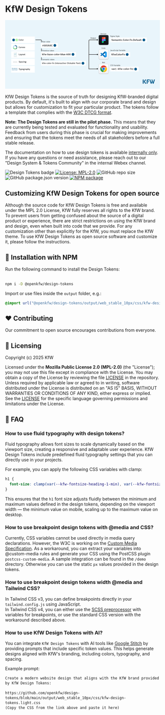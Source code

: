 # KfW Design Tokens

![KfW Design Tokens](/kfw-design-tokens.png)

KfW Design Tokens is the source of truth for designing KfW-branded digital products. By default, it's built to align with our corporate brand and design but allows for customization to fit your particular product.
The tokens follow a template that complies with the <a href="https://tr.designtokens.org/">W3C DTCG format</a>.

**Note: The Design Tokens are still in the pilot phase.** This means that they are currently being tested and evaluated for functionality and usability. Feedback from users during this phase is crucial for making improvements and ensuring that the tokens meet the needs of all stakeholders before a full stable release.

The documentation on how to use design tokens is available [internally only](https://brand-guide.kfw.de/document/85/de#/user-interface/user-interface).
If you have any questions or need assistance, please reach out to our "Design System & Tokens Community" in the internal Webex channel.

![Design Tokens badge](https://img.shields.io/badge/openkfw-design--tokens-005a8c) [![License: MPL-2.0](https://img.shields.io/badge/License-MPL%202.0-brightgreen)](./LICENSE) ![GitHub repo size](https://img.shields.io/github/repo-size/openkfw/design-tokens.svg?style=flat-square) ![GitHub package.json version ](https://img.shields.io/github/package-json/v/openkfw/design-tokens) [![NPM package](https://img.shields.io/npm/v/@openkfw/design-tokens.svg)](https://www.npmjs.com/package/@openkfw/design-tokens)

## Customizing KfW Design Tokens for open source

Although the source code for KfW Design Tokens is free and available under the MPL 2.0 License, KfW fully reserves all rights to the KfW brand. To prevent users from getting confused about the source of a digital product or experience, there are strict restrictions on using the KfW brand and design, even when built into code that we provide. For any customization other than explicitly for the KfW, you must replace the KfW theme. To use KfW Design Tokens as open source software and customize it, please follow the instructions.

## 🚀 Installation with NPM

Run the following command to install the Design Tokens:

```bash

npm i -D @openkfw/design-tokens
```

Import or use files inside the `output` folder, e.g.:

```css
@import url("@openkfw/design-tokens/output/web_stable_10px/css/kfw-design-tokens.light.css");
```

## ❤️ Contributing

Our commitment to open source encourages contributions from everyone.

## 📒 Licensing

Copyright (c) 2025 KfW

Licensed under the **Mozilla Public License 2.0 (MPL-2.0)** (the "License"); you may not use this file except in compliance with the License. You may obtain a copy of the License by reviewing the file [LICENSE](./LICENSE) in the repository. Unless required by applicable law or agreed to in writing, software distributed under the License is distributed on an "AS IS" BASIS, WITHOUT WARRANTIES OR CONDITIONS OF ANY KIND, either express or implied. See the [LICENSE](./LICENSE) for the specific language governing permissions and limitations under the License.

## 💁 FAQ

### How to use fluid typography with design tokens?

Fluid typography allows font sizes to scale dynamically based on the viewport size, creating a responsive and adaptable user experience. KfW Design Tokens include predefined fluid typography settings that you can directly use in your projects.

For example, you can apply the following CSS variables with clamp:

```css
h1 {
  font-size: clamp(var(--kfw-fontsize-heading-1-min), var(--kfw-fontsize-heading-1-val), var(--kfw-fontsize-heading-1-max));
}
```

This ensures that the `h1` font size adjusts fluidly between the minimum and maximum values defined in the design tokens, depending on the viewport width — the minimum value on mobile, scaling up to the maximum value on desktop.

### How to use breakpoint design tokens with @media and CSS?

Currently, CSS variables cannot be used directly in media query declarations. However, the W3C is working on the [Custom Media Specification](https://www.w3.org/TR/mediaqueries-5/#at-ruledef-custom-media).
As a workaround, you can extract your variables into @custom-media rules and generate your CSS using the PostCSS plugin `postcss-custom-media`. A sample integration can be found in the `/demo` directory.
Otherwise you can use the static `px` values provided in the design tokens.

### How to use breakpoint design tokens width @media and Tailwind CSS?

In Tailwind CSS v3, you can define breakpoints directly in your `tailwind.config.js` using JavaScript.  
In Tailwind CSS v4, you can either use the <a href="https://v3.tailwindcss.com/docs/using-with-preprocessors#using-sass-less-or-stylus">SCSS preprocessor</a> with variables for breakpoints, or use the standard CSS version with the workaround described above.

### How to use KfW Design Tokens with AI?

You can integrate `KfW Design Tokens` with AI tools like [Google Stitch](https://stitch.withgoogle.com/)
by providing prompts that include specific token values. This helps generate designs aligned with KfW's branding, including colors, typography, and spacing.

Example prompt:

```
Create a modern website design that aligns with the KfW brand provided by KfW Design Tokens:

https://github.com/openkfw/design-tokens/blob/main/output/web_stable_10px/css/kfw-design-tokens.light.css
(Copy the CSS from the link above and paste it here)
```
